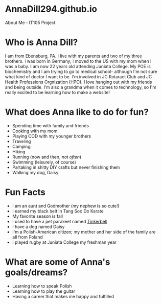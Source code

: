 # AnnaDill294.github.io
About Me - IT105 Project

# Who is Anna Dill?
I am from Ebensburg, PA. I live with my parents and two of my three brothers. I was born in Germany; I moved to the US with my mom when I was a baby. I am now 22 years old attending Juniata College. My POE is biochemistry and I am trying to go to medical school- although I'm not sure what kind of doctor I want to be. I'm involved in JC Rotaract Club and JC Health Professions Orgnization (HPO). I love hanging out with my friends and being outside. I'm also a grandma when it comes to technology, so I'm really excited to be learning how to make a website!

# What does Anna like to do for fun?
* Spending time with family and friends
* Cooking with my mom
* Playing COD with my younger brothers
* Traveling
* Camping
* Hiking
* Running (now and then, _not often_)
* Swimming (leisurely, of course)
* Partaking in shitty DIY crafts but never finishing them
* Walking my dog, Daisy

# Fun Facts
* I am an aunt and Godmother (my nephew is so cute!)
* I earned my black belt in Tang Soo Do Karate
* My favorite season is fall
* I used to have a pet parakeet named [Tinkerbell](https://www.istockphoto.com/photo/blue-budgie-gm615985266-107029537)
* I have a dog named Daisy
* I'm a Polish-American citizen; my mother and her side of the family are all from Poland
* I played rugby at Juniata College my freshman year


# What are some of Anna's goals/dreams?
* Learning how to speak Polish
* Learning how to play the guitar
* Having a career that makes me happy and fulfilled

